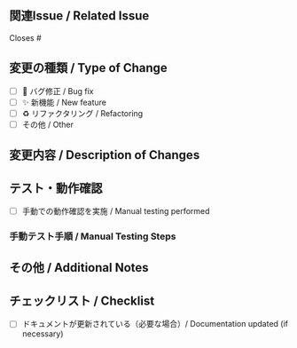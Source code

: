 ## 関連Issue / Related Issue
Closes #

## 変更の種類 / Type of Change
- [ ] 🐛 バグ修正 / Bug fix
- [ ] ✨ 新機能 / New feature
- [ ] ♻️ リファクタリング / Refactoring
- [ ] その他 / Other

## 変更内容 / Description of Changes


## テスト・動作確認
- [ ] 手動での動作確認を実施 / Manual testing performed

### 手動テスト手順 / Manual Testing Steps

## その他 / Additional Notes

## チェックリスト / Checklist
- [ ] ドキュメントが更新されている（必要な場合）/ Documentation updated (if necessary)

